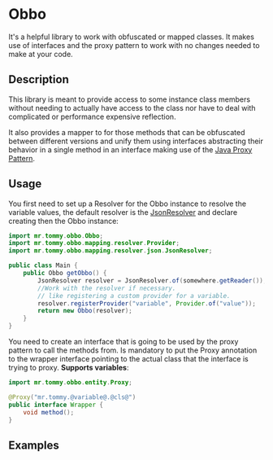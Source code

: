 # Obbo

It's a helpful library to work with obfuscated or mapped
classes. It makes use of interfaces and the proxy
pattern to work with no changes needed to make at your
code.

## Description
This library is meant to provide access to some instance
class members without needing to actually have access to
the class nor have to deal with complicated or performance
expensive reflection.

It also provides a mapper to for those methods that can be 
obfuscated between different versions and unify them using
interfaces abstracting their behavior in a single method
in an interface making use of the [Java Proxy Pattern](
https://docs.oracle.com/javase/8/docs/technotes/guides/reflection/proxy.html).

## Usage
You first need to set up a Resolver for the Obbo instance
to resolve the variable values, the default resolver is the 
[JsonResolver](
/src/main/java/mr/tommy/obbo/mapping/resolver/json/JsonResolver.java)
and declare creating then the Obbo instance:

```java
import mr.tommy.obbo.Obbo;
import mr.tommy.obbo.mapping.resolver.Provider;
import mr.tommy.obbo.mapping.resolver.json.JsonResolver;

public class Main {
    public Obbo getObbo() {
        JsonResolver resolver = JsonResolver.of(somewhere.getReader());
        //Work with the resolver if necessary.
        // like registering a custom provider for a variable.
        resolver.registerProvider("variable", Provider.of("value"));
        return new Obbo(resolver);
    }
}
```

You need to create an interface that is going to be used by 
the proxy pattern to call the methods from. Is mandatory to
put the Proxy annotation to the wrapper interface pointing 
to the actual class that the interface is trying to proxy.
**Supports variables**:

```java
import mr.tommy.obbo.entity.Proxy;

@Proxy("mr.tommy.@variable@.@cls@")
public interface Wrapper {
    void method();
}
```

## Examples